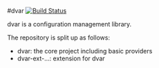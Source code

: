 #dvar     [![Build Status](https://travis-ci.org/reneweb/dvar.svg?branch=master)](https://travis-ci.org/reneweb/dvar)

dvar is a configuration management library.

The repository is split up as follows:
- dvar: the core project including basic providers
- dvar-ext-...: extension for dvar
